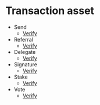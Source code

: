 # Transaction asset

* Send
    + [Verify](asset/send#verify)
* Referral
    + [Verify](asset/referral#verify)
* Delegate
    + [Verify](asset/delegate#verify)
* Signature
    + [Verify](asset/signature#verify)
* Stake
    + [Verify](asset/stake#verify)
* Vote
    + [Verify](asset/vote#verify)
